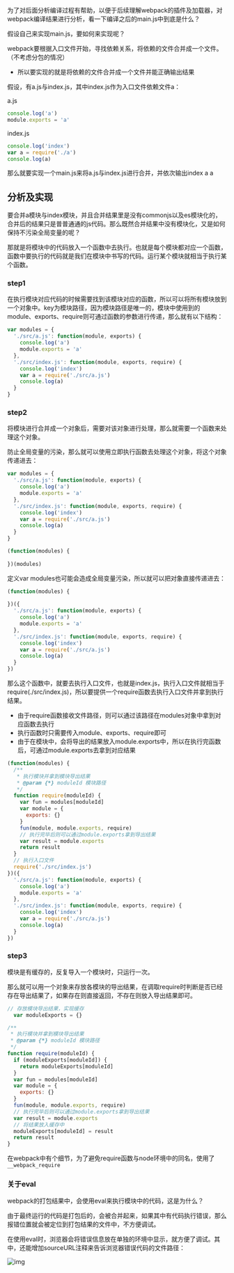 为了对后面分析编译过程有帮助，以便于后续理解webpack的插件及加载器，对webpack编译结果进行分析，看一下编译之后的main.js中到底是什么？

假设自己来实现main.js，要如何来实现呢？

webpack要根据入口文件开始，寻找依赖关系，将依赖的文件合并成一个文件。（不考虑分包的情况）

- 所以要实现的就是将依赖的文件合并成一个文件并能正确输出结果

假设，有a.js与index.js，其中index.js作为入口文件依赖文件a：

a.js

```javascript
console.log('a')
module.exports = 'a'
```

index.js

```javascript
console.log('index')
var a = require('./a')
console.log(a)
```

那么就要实现一个main.js来将a.js与index.js进行合并，并依次输出index a a 

## 分析及实现

要合并a模块与index模块，并且合并结果里是没有commonjs以及es模块化的，合并后的结果只是普普通通的js代码。那么既然合并结果中没有模块化，又是如何保持不污染全局变量的呢？

那就是将模块中的代码放入一个函数中去执行。也就是每个模块都对应一个函数，函数中要执行的代码就是我们在模块中书写的代码。运行某个模块就相当于执行某个函数。

### step1

在执行模块对应代码的时候需要找到该模块对应的函数，所以可以将所有模块放到一个对象中。key为模块路径，因为模块路径是唯一的，模块中使用到的module、exports、require则可通过函数的参数进行传递，那么就有以下结构：

```javascript
var modules = {
  './src/a.js': function(module, exports) {
    console.log('a')
    module.exports = 'a'
  },
  './src/index.js': function(module, exports, require) {
    console.log('index')
    var a = require('./src/a.js')
    console.log(a)
  }
}
```

### step2

将模块进行合并成一个对象后，需要对该对象进行处理，那么就需要一个函数来处理这个对象。

防止全局变量的污染，那么就可以使用立即执行函数去处理这个对象，将这个对象传递进去：

```javascript
var modules = {
  './src/a.js': function(module, exports) {
    console.log('a')
    module.exports = 'a'
  },
  './src/index.js': function(module, exports, require) {
    console.log('index')
    var a = require('./src/a.js')
    console.log(a)
  }
}

(function(modules) {
  
})(modules)
```

定义var modules也可能会造成全局变量污染，所以就可以把对象直接传递进去：

```javascript
(function(modules) {
  
})({
  './src/a.js': function(module, exports) {
    console.log('a')
    module.exports = 'a'
  },
  './src/index.js': function(module, exports, require) {
    console.log('index')
    var a = require('./src/a.js')
    console.log(a)
  }
})
```

那么这个函数中，就要去执行入口文件，也就是index.js，执行入口文件就相当于require(./src/index.js)，所以要提供一个require函数去执行入口文件并拿到执行结果。

- 由于require函数接收文件路径，则可以通过该路径在modules对象中拿到对应函数去执行
- 执行函数时只需要传入module、exports、require即可
- 由于在模块中，会将导出的结果放入module.exports中，所以在执行完函数后，可通过module.exports去拿到对应结果

```javascript
(function(modules) {
  /**
   * 执行模块并拿到模块导出结果
   * @param {*} moduleId 模块路径
   */
  function require(moduleId) {
    var fun = modules[moduleId]
    var module = {
      exports: {}
    }
    fun(module, module.exports, require)
    // 执行完毕后则可以通过module.exports拿到导出结果
    var result = module.exports
    return result
  }
  // 执行入口文件
  require('./src/index.js')
})({
  './src/a.js': function(module, exports) {
    console.log('a')
    module.exports = 'a'
  },
  './src/index.js': function(module, exports, require) {
    console.log('index')
    var a = require('./src/a.js')
    console.log(a)
  }
})
```

### step3

模块是有缓存的，反复导入一个模块时，只运行一次。

那么就可以用一个对象来存放各模块的导出结果，在调取require时判断是否已经存在导出结果了，如果存在则直接返回，不存在则放入导出结果即可。

```javascript
// 存放模块导出结果，实现缓存
  var moduleExports = {}

/**
 * 执行模块并拿到模块导出结果
 * @param {*} moduleId 模块路径
 */
function require(moduleId) {
  if (moduleExports[moduleId]) {
    return moduleExports[moduleId]
  }
  var fun = modules[moduleId]
  var module = {
    exports: {}
  }
  fun(module, module.exports, require)
  // 执行完毕后则可以通过module.exports拿到导出结果
  var result = module.exports
  // 将结果放入缓存中
  moduleExports[moduleId] = result
  return result
}
```

在webpack中有个细节，为了避免require函数与node环境中的同名，使用了`__webpack_require`

### 关于eval

webpack的打包结果中，会使用eval来执行模块中的代码，这是为什么？

由于最终运行的代码是打包后的，会被合并起来，如果其中有代码执行错误，那么报错位置就会被定位到打包结果的文件中，不方便调试。

在使用eval时，浏览器会将错误信息放在单独的环境中显示，就方便了调试。其中，还能增加sourceURL注释来告诉浏览器错误代码的文件路径：

![img](https://cdn.nlark.com/yuque/0/2025/png/22253064/1736592300946-8592d52e-3310-476c-bbbf-0067613e979b.png)